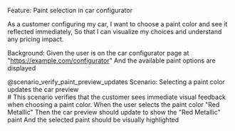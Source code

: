 Feature: Paint selection in car configurator

  As a customer configuring my car,
  I want to choose a paint color and see it reflected immediately,
  So that I can visualize my choices and understand any pricing impact.

  Background:
    Given the user is on the car configurator page at "https://example.com/configurator"
    And the available paint options are displayed

  @scenario_verify_paint_preview_updates
  Scenario: Selecting a paint color updates the car preview  
    # This scenario verifies that the customer sees immediate visual feedback when choosing a paint color.
    When the user selects the paint color "Red Metallic"
    Then the car preview should update to show the "Red Metallic" paint
    And the selected paint should be visually highlighted
